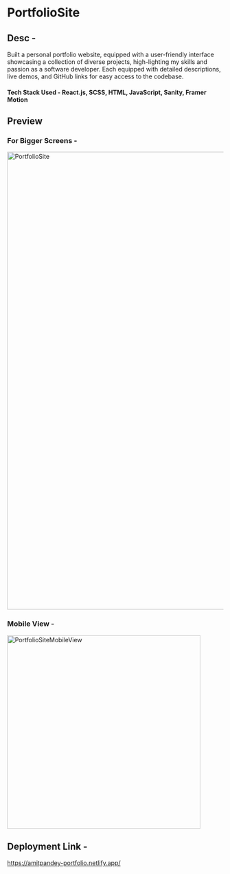 # PortfolioSite
## Desc - 
Built a personal portfolio website, equipped with a user-friendly interface showcasing a collection of diverse projects, 
high-lighting my skills and passion as a software developer. Each equipped with detailed descriptions, live demos, and GitHub links for easy access to the codebase.

#### Tech Stack Used - React.js, SCSS, HTML, JavaScript, Sanity, Framer Motion

## Preview 
### For Bigger Screens - 
<img width="1065" alt="PortfolioSite" src="https://github.com/AmitPandey31/PortfolioSite/assets/88220698/233da297-2be9-435b-a080-7cc340b619e7">

### Mobile View -
<img width="450" alt="PortfolioSiteMobileView" src="https://github.com/AmitPandey31/PortfolioSite/assets/88220698/f2d43b2d-a8f9-4f80-8798-8cbd5014a10d">

## Deployment Link -
https://amitpandey-portfolio.netlify.app/
